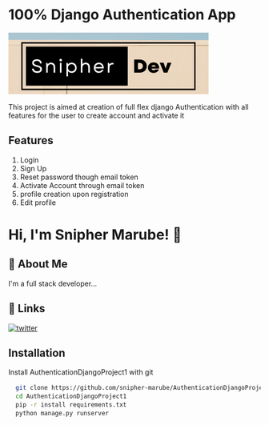 

# 100% Django Authentication App
<img src="https://github.com/snipher-marube/AuthenticationDjangoProject1/blob/master/static/media/gitLogo.png" center>

This project is aimed at creation of full flex django Authentication with all features for the user to create account and activate it


## Features

1. Login
2. Sign Up
3. Reset password though email token
4. Activate Account through email token
5. profile creation upon registration
6. Edit profile


# Hi, I'm Snipher Marube! 👋


## 🚀 About Me
I'm a full stack developer...

## 🔗 Links
[![twitter](https://img.shields.io/badge/twitter-1DA1F2?style=for-the-badge&logo=twitter&logoColor=white)](https://twitter.com/snipherdev)


## Installation

Install AuthenticationDjangoProject1 with git

```bash
  git clone https://github.com/snipher-marube/AuthenticationDjangoProject1.git
  cd AuthenticationDjangoProject1
  pip -r install requirements.txt
  python manage.py runserver
```
    
